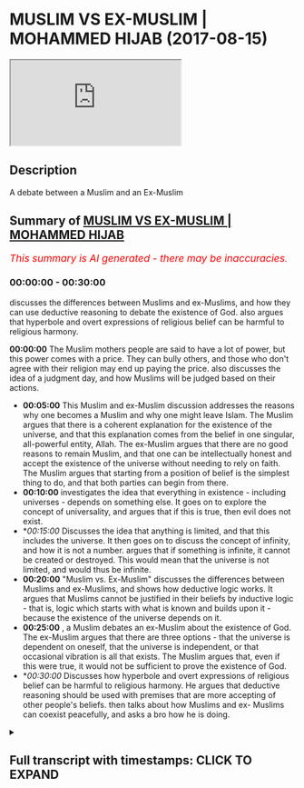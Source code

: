# MUSLIM VS EX-MUSLIM | MOHAMMED HIJAB (2017-08-15)

<iframe loading='lazy' src='https://www.youtube.com/embed/U_vSh7wXQGI'></iframe>

## Description

A debate between a Muslim and an Ex-Muslim

## Summary of [MUSLIM VS EX-MUSLIM | MOHAMMED HIJAB](https://www.youtube.com/watch?v=U_vSh7wXQGI)


*<span style="color:red; font-size:125%">This summary is AI generated - there may be inaccuracies</span>. [](/)*

### <a onclick="modifyYTiframeseektime('0')">00:00:00</a> - <a onclick="modifyYTiframeseektime('1800')">00:30:00</a>

discusses the differences between Muslims and ex-Muslims, and how they can use deductive reasoning to debate the existence of God.  also argues that hyperbole and overt expressions of religious belief can be harmful to religious harmony.

**<a onclick="modifyYTiframeseektime('0')">00:00:00</a>** The Muslim mothers people are said to have a lot of power, but this power comes with a price. They can bully others, and those who don't agree with their religion may end up paying the price.  also discusses the idea of a judgment day, and how Muslims will be judged based on their actions.
* **<a onclick="modifyYTiframeseektime('300')">00:05:00</a>** This Muslim and ex-Muslim discussion addresses the reasons why one becomes a Muslim and why one might leave Islam. The Muslim argues that there is a coherent explanation for the existence of the universe, and that this explanation comes from the belief in one singular, all-powerful entity, Allah. The ex-Muslim argues that there are no good reasons to remain Muslim, and that one can be intellectually honest and accept the existence of the universe without needing to rely on faith. The Muslim argues that starting from a position of belief is the simplest thing to do, and that both parties can begin from there.
* **<a onclick="modifyYTiframeseektime('600')">00:10:00</a>** investigates the idea that everything in existence - including universes - depends on something else. It goes on to explore the concept of universality, and argues that if this is true, then evil does not exist.
* **<a onclick="modifyYTiframeseektime('900')">00:15:00</a>* Discusses the idea that anything is limited, and that this includes the universe. It then goes on to discuss the concept of infinity, and how it is not a number. argues that if something is infinite, it cannot be created or destroyed. This would mean that the universe is not limited, and would thus be infinite.
* **<a onclick="modifyYTiframeseektime('1200')">00:20:00</a>**  "Muslim vs. Ex-Muslim" discusses the differences between Muslims and ex-Muslims, and shows how deductive logic works. It argues that Muslims cannot be justified in their beliefs by inductive logic - that is, logic which starts with what is known and builds upon it - because the existence of the universe depends on it.
* **<a onclick="modifyYTiframeseektime('1500')">00:25:00</a>** , a Muslim debates an ex-Muslim about the existence of God. The ex-Muslim argues that there are three options - that the universe is dependent on oneself, that the universe is independent, or that occasional vibration is all that exists. The Muslim argues that, even if this were true, it would not be sufficient to prove the existence of God.
* **<a onclick="modifyYTiframeseektime('1800')">00:30:00</a>* Discusses how hyperbole and overt expressions of religious belief can be harmful to religious harmony. He argues that deductive reasoning should be used with premises that are more accepting of other people's beliefs. then talks about how Muslims and ex- Muslims can coexist peacefully, and asks a bro how he is doing.

<details><summary><h2>Full transcript with timestamps: CLICK TO EXPAND</h2></summary>

<a onclick="modifyYTiframeseektime('0')">0:00:00</a> the Muslim mothers people how big of a  
<a onclick="modifyYTiframeseektime('5')">0:00:05</a> family living initiative is that people  
<a onclick="modifyYTiframeseektime('7')">0:00:07</a> don't hate them child again so what  
<a onclick="modifyYTiframeseektime('11')">0:00:11</a> power do they in this country they  
<a onclick="modifyYTiframeseektime('13')">0:00:13</a> shouldn't have a lot of power by just  
<a onclick="modifyYTiframeseektime('15')">0:00:15</a> not the weight of the law and the  
<a onclick="modifyYTiframeseektime('17')">0:00:17</a> general survive here within their  
<a onclick="modifyYTiframeseektime('19')">0:00:19</a> community friendly have a hell of a  
<a onclick="modifyYTiframeseektime('21')">0:00:21</a> little power and rush is anyone anywhere  
<a onclick="modifyYTiframeseektime('22')">0:00:22</a> yeah accepted but what I would say is  
<a onclick="modifyYTiframeseektime('25')">0:00:25</a> that you know no I can go from there  
<a onclick="modifyYTiframeseektime('27')">0:00:27</a> you'll notice his son begins believe in  
<a onclick="modifyYTiframeseektime('29')">0:00:29</a> and not have a name in in Genesis 922 oh  
<a onclick="modifyYTiframeseektime('38')">0:00:38</a> yeah to do that what not something up I  
<a onclick="modifyYTiframeseektime('41')">0:00:41</a> will say that while we fail I will  
<a onclick="modifyYTiframeseektime('44')">0:00:44</a> hopefully a plea to the people are  
<a onclick="modifyYTiframeseektime('46')">0:00:46</a> watching for yeah people like my money  
<a onclick="modifyYTiframeseektime('48')">0:00:48</a> it's honestly the best thing  
<a onclick="modifyYTiframeseektime('51')">0:00:51</a> to do with someone estate yes is to be  
<a onclick="modifyYTiframeseektime('57')">0:00:57</a> planted and our beautiful suburban about  
<a onclick="modifyYTiframeseektime('60')">0:01:00</a> yourself i okay what / - here if they  
<a onclick="modifyYTiframeseektime('63')">0:01:03</a> don't want to do it in this case  
<a onclick="modifyYTiframeseektime('65')">0:01:05</a> beautiful but do not see that this is to  
<a onclick="modifyYTiframeseektime('71')">0:01:11</a> be some extra either hatred or extra  
<a onclick="modifyYTiframeseektime('73')">0:01:13</a> need to change your conveyor and the  
<a onclick="modifyYTiframeseektime('78')">0:01:18</a> general car guy you get that here  
<a onclick="modifyYTiframeseektime('79')">0:01:19</a> because what it is you see this crater  
<a onclick="modifyYTiframeseektime('81')">0:01:21</a> yes and what you've done I've not gonna  
<a onclick="modifyYTiframeseektime('84')">0:01:24</a> lie to you break it seen as one of the  
<a onclick="modifyYTiframeseektime('86')">0:01:26</a> worst thing you can do  
<a onclick="modifyYTiframeseektime('88')">0:01:28</a> let me tell you something that maybe  
<a onclick="modifyYTiframeseektime('89')">0:01:29</a> someone about when you say that is one  
<a onclick="modifyYTiframeseektime('91')">0:01:31</a> of the worst things you can do that's  
<a onclick="modifyYTiframeseektime('92')">0:01:32</a> just an example of how bullying this  
<a onclick="modifyYTiframeseektime('95')">0:01:35</a> religion is and how it forces people let  
<a onclick="modifyYTiframeseektime('97')">0:01:37</a> me go find it let me do something right  
<a onclick="modifyYTiframeseektime('99')">0:01:39</a> basil who will know this yeah  
<a onclick="modifyYTiframeseektime('103')">0:01:43</a> some people after question and it's a  
<a onclick="modifyYTiframeseektime('106')">0:01:46</a> fun place if you're born from the family  
<a onclick="modifyYTiframeseektime('108')">0:01:48</a> you have an advantage if you look at the  
<a onclick="modifyYTiframeseektime('112')">0:01:52</a> theological perspective if it means that  
<a onclick="modifyYTiframeseektime('114')">0:01:54</a> only it is our machinery yet if Thomas  
<a onclick="modifyYTiframeseektime('117')">0:01:57</a> true and you're born to lose the family  
<a onclick="modifyYTiframeseektime('119')">0:01:59</a> becomes very contem I'm very very  
<a onclick="modifyYTiframeseektime('122')">0:02:02</a> unforgiving yet so they think why would  
<a onclick="modifyYTiframeseektime('125')">0:02:05</a> somebody in the starting line up already  
<a onclick="modifyYTiframeseektime('128')">0:02:08</a> yes I win decides to go to the back I  
<a onclick="modifyYTiframeseektime('131')">0:02:11</a> try all from a much more less abundance  
<a onclick="modifyYTiframeseektime('134')">0:02:14</a> of is exactly the reason is because I'm  
<a onclick="modifyYTiframeseektime('136')">0:02:16</a> intellectually honest and I look at the  
<a onclick="modifyYTiframeseektime('138')">0:02:18</a> arguments why it's our mystery and  
<a onclick="modifyYTiframeseektime('140')">0:02:20</a> there's no garage anonymity no good  
<a onclick="modifyYTiframeseektime('142')">0:02:22</a> reason to believe in so much work I have  
<a onclick="modifyYTiframeseektime('147')">0:02:27</a> aa sole person for that no one's going  
<a onclick="modifyYTiframeseektime('149')">0:02:29</a> to say in the sponsorship okay you know  
<a onclick="modifyYTiframeseektime('151')">0:02:31</a> I'm in a slump phase 988 and this was  
<a onclick="modifyYTiframeseektime('154')">0:02:34</a> also quickie version of dionysis by  
<a onclick="modifyYTiframeseektime('157')">0:02:37</a> Jessica and nothing new in the general  
<a onclick="modifyYTiframeseektime('160')">0:02:40</a> matter there no person like you know you  
<a onclick="modifyYTiframeseektime('162')">0:02:42</a> can say eight is any money I am mayor  
<a onclick="modifyYTiframeseektime('165')">0:02:45</a> design it is Christian or whatever  
<a onclick="modifyYTiframeseektime('168')">0:02:48</a> we know the firaon in 448 accessorize a  
<a onclick="modifyYTiframeseektime('174')">0:02:54</a> short of being welcomed Iraqi desert see  
<a onclick="modifyYTiframeseektime('175')">0:02:55</a> God's Allah forgive that person  
<a onclick="modifyYTiframeseektime('178')">0:02:58</a> who as I said with him because it harder  
<a onclick="modifyYTiframeseektime('181')">0:03:01</a> when you forgive whoever else whereby  
<a onclick="modifyYTiframeseektime('184')">0:03:04</a> healthy one again so ship or deleted he  
<a onclick="modifyYTiframeseektime('187')">0:03:07</a> died upon it then we'll including the  
<a onclick="modifyYTiframeseektime('189')">0:03:09</a> idea that you should be in eternal  
<a onclick="modifyYTiframeseektime('191')">0:03:11</a> Hellfire yeah however people realize  
<a onclick="modifyYTiframeseektime('194')">0:03:14</a> there's been no support section to the  
<a onclick="modifyYTiframeseektime('195')">0:03:15</a> schools yeah which is mentioned in  
<a onclick="modifyYTiframeseektime('197')">0:03:17</a> chapter 17 verse 15 where lot of our  
<a onclick="modifyYTiframeseektime('200')">0:03:20</a> colleges are putting a mod if we have to  
<a onclick="modifyYTiframeseektime('202')">0:03:22</a> have our whole to the sway of people  
<a onclick="modifyYTiframeseektime('204')">0:03:24</a> were to be sent in all this in the field  
<a onclick="modifyYTiframeseektime('207')">0:03:27</a> of business and all over the north of  
<a onclick="modifyYTiframeseektime('209')">0:03:29</a> may have made that was America if you  
<a onclick="modifyYTiframeseektime('212')">0:03:32</a> are look at the hot rock yeah people of  
<a onclick="modifyYTiframeseektime('217')">0:03:37</a> misogyny go back anyways all of these  
<a onclick="modifyYTiframeseektime('221')">0:03:41</a> words indicate to us if someone for  
<a onclick="modifyYTiframeseektime('223')">0:03:43</a> example type in ACS yeah well you didn't  
<a onclick="modifyYTiframeseektime('226')">0:03:46</a> know impactful some believe the Bible go  
<a onclick="modifyYTiframeseektime('228')">0:03:48</a> or he is not a Christian you've never  
<a onclick="modifyYTiframeseektime('229')">0:03:49</a> heard of it um never look like yeah we  
<a onclick="modifyYTiframeseektime('232')">0:03:52</a> don't see that person is going to know  
<a onclick="modifyYTiframeseektime('233')">0:03:53</a> that person to Brooks inhibit at work is  
<a onclick="modifyYTiframeseektime('236')">0:03:56</a> then you be dodging erection analysis  
<a onclick="modifyYTiframeseektime('238')">0:03:58</a> what will happen according to the  
<a onclick="modifyYTiframeseektime('240')">0:04:00</a> original plan  
<a onclick="modifyYTiframeseektime('241')">0:04:01</a> in fact and there's a high be funded you  
<a onclick="modifyYTiframeseektime('244')">0:04:04</a> will be proud to defend early on the day  
<a onclick="modifyYTiframeseektime('245')">0:04:05</a> of judgment because up what will you  
<a onclick="modifyYTiframeseektime('248')">0:04:08</a> judgment be based on God's will give  
<a onclick="modifyYTiframeseektime('250')">0:04:10</a> them a crucified Taylor I'm saying is  
<a onclick="modifyYTiframeseektime('253')">0:04:13</a> know nothing about because you don't  
<a onclick="modifyYTiframeseektime('255')">0:04:15</a> know what God wanted in the you yes but  
<a onclick="modifyYTiframeseektime('259')">0:04:19</a> he could have been a rapist and murderer  
<a onclick="modifyYTiframeseektime('260')">0:04:20</a> few a charitable person yes so that  
<a onclick="modifyYTiframeseektime('263')">0:04:23</a> really matters as far as I'm gay right  
<a onclick="modifyYTiframeseektime('264')">0:04:24</a> so what does doesn't always sort of you  
<a onclick="modifyYTiframeseektime('266')">0:04:26</a> is basically according to that logic you  
<a onclick="modifyYTiframeseektime('269')">0:04:29</a> win there's some heavy surveying  
<a onclick="modifyYTiframeseektime('270')">0:04:30</a> equipment like in terms of jumpers or  
<a onclick="modifyYTiframeseektime('272')">0:04:32</a> higher and he does it by having trusting  
<a onclick="modifyYTiframeseektime('274')">0:04:34</a> God obvious cuddles and anyway the point  
<a onclick="modifyYTiframeseektime('276')">0:04:36</a> being that Dobies independence house  
<a onclick="modifyYTiframeseektime('280')">0:04:40</a> so one thing is and in the movement  
<a onclick="modifyYTiframeseektime('282')">0:04:42</a> where the where their assumption was  
<a onclick="modifyYTiframeseektime('284')">0:04:44</a> that Muslim power had for born advantage  
<a onclick="modifyYTiframeseektime('286')">0:04:46</a> because they are born into a family  
<a onclick="modifyYTiframeseektime('288')">0:04:48</a> actually the truth is that you could  
<a onclick="modifyYTiframeseektime('292')">0:04:52</a> have more of a problem as a Muslim  
<a onclick="modifyYTiframeseektime('296')">0:04:56</a> warning and with your family  
<a onclick="modifyYTiframeseektime('298')">0:04:58</a> could you very close to the money that  
<a onclick="modifyYTiframeseektime('299')">0:04:59</a> if you are an atheist  
<a onclick="modifyYTiframeseektime('301')">0:05:01</a> if either great is around a sea of  
<a onclick="modifyYTiframeseektime('303')">0:05:03</a> marijuana okay but the thing is I don't  
<a onclick="modifyYTiframeseektime('305')">0:05:05</a> really care because the price is yeah I  
<a onclick="modifyYTiframeseektime('307')">0:05:07</a> would often only clear before it is true  
<a onclick="modifyYTiframeseektime('309')">0:05:09</a> whereas are not very unlikely to be  
<a onclick="modifyYTiframeseektime('312')">0:05:12</a> Juliet  
<a onclick="modifyYTiframeseektime('312')">0:05:12</a> there is no kids because what you're  
<a onclick="modifyYTiframeseektime('314')">0:05:14</a> doing is send me with the Hellfire for  
<a onclick="modifyYTiframeseektime('316')">0:05:16</a> being a situation where I should have  
<a onclick="modifyYTiframeseektime('317')">0:05:17</a> respected that one communitas one side  
<a onclick="modifyYTiframeseektime('319')">0:05:19</a> but guess what what we want to say that  
<a onclick="modifyYTiframeseektime('324')">0:05:24</a> I'm not ready I'm but you're trying to  
<a onclick="modifyYTiframeseektime('327')">0:05:27</a> make me think that there is a bigger  
<a onclick="modifyYTiframeseektime('329')">0:05:29</a> reason for me to not leave Islam because  
<a onclick="modifyYTiframeseektime('332')">0:05:32</a> this is the biggest one suppose that I  
<a onclick="modifyYTiframeseektime('333')">0:05:33</a> just want I'm telling you that first  
<a onclick="modifyYTiframeseektime('335')">0:05:35</a> established that is true first and I  
<a onclick="modifyYTiframeseektime('337')">0:05:37</a> will agree with your establish this  
<a onclick="modifyYTiframeseektime('339')">0:05:39</a> truth there's no good reason for me to  
<a onclick="modifyYTiframeseektime('340')">0:05:40</a> live is also fiction opposite there is  
<a onclick="modifyYTiframeseektime('343')">0:05:43</a> waffles on but I want to show you that  
<a onclick="modifyYTiframeseektime('346')">0:05:46</a> this was a misconception that people  
<a onclick="modifyYTiframeseektime('347')">0:05:47</a> have other news nothing or more missing  
<a onclick="modifyYTiframeseektime('350')">0:05:50</a> so really directed you over those have  
<a onclick="modifyYTiframeseektime('352')">0:05:52</a> something like yes relevant is relevant  
<a onclick="modifyYTiframeseektime('354')">0:05:54</a> now in our school because  
<a onclick="modifyYTiframeseektime('359')">0:05:59</a> now I just inform you of percent yeah  
<a onclick="modifyYTiframeseektime('360')">0:06:00</a> why do you look like  
<a onclick="modifyYTiframeseektime('362')">0:06:02</a> I left a sound because when I was  
<a onclick="modifyYTiframeseektime('364')">0:06:04</a> younger I used to be a Muslim like you  
<a onclick="modifyYTiframeseektime('365')">0:06:05</a> got amorphousness back yet to pray as if  
<a onclick="modifyYTiframeseektime('367')">0:06:07</a> you wouldn't agree I was grateful  
<a onclick="modifyYTiframeseektime('369')">0:06:09</a> ex-wife you love reading books for  
<a onclick="modifyYTiframeseektime('371')">0:06:11</a> everyone yes I found out about a lot of  
<a onclick="modifyYTiframeseektime('373')">0:06:13</a> other ways of looking at the world which  
<a onclick="modifyYTiframeseektime('374')">0:06:14</a> were very different from the Sun and  
<a onclick="modifyYTiframeseektime('375')">0:06:15</a> definitely contradicted some place came  
<a onclick="modifyYTiframeseektime('377')">0:06:17</a> into my head yeah maybe so important  
<a onclick="modifyYTiframeseektime('379')">0:06:19</a> severe don't have enough work born it's  
<a onclick="modifyYTiframeseektime('381')">0:06:21</a> like my first four three two distinct  
<a onclick="modifyYTiframeseektime('382')">0:06:22</a> industry so I said you know what I could  
<a onclick="modifyYTiframeseektime('385')">0:06:25</a> find out lots of different things about  
<a onclick="modifyYTiframeseektime('386')">0:06:26</a> things but I am I ever going to notice  
<a onclick="modifyYTiframeseektime('387')">0:06:27</a> it too and less intellectually honest  
<a onclick="modifyYTiframeseektime('389')">0:06:29</a> and being intellectually honest means I  
<a onclick="modifyYTiframeseektime('391')">0:06:31</a> will accept the things I think I know  
<a onclick="modifyYTiframeseektime('393')">0:06:33</a> the things I think when I could you  
<a onclick="modifyYTiframeseektime('395')">0:06:35</a> possibly find out and the things I think  
<a onclick="modifyYTiframeseektime('397')">0:06:37</a> I don't know a person register again how  
<a onclick="modifyYTiframeseektime('401')">0:06:41</a> to be an imprecatory I want to know  
<a onclick="modifyYTiframeseektime('402')">0:06:42</a> where you're from India how long did you  
<a onclick="modifyYTiframeseektime('405')">0:06:45</a> know it is like you said that the very  
<a onclick="modifyYTiframeseektime('408')">0:06:48</a> now I'll find us a like epistemological  
<a onclick="modifyYTiframeseektime('411')">0:06:51</a> framework of the same however I knew you  
<a onclick="modifyYTiframeseektime('415')">0:06:55</a> realize it because of it to the slammer  
<a onclick="modifyYTiframeseektime('417')">0:06:57</a> so what all the things that you realize  
<a onclick="modifyYTiframeseektime('419')">0:06:59</a> for example I did innovation there's  
<a onclick="modifyYTiframeseektime('421')">0:07:01</a> another religion which seems to have a  
<a onclick="modifyYTiframeseektime('422')">0:07:02</a> pod this is a different book from from  
<a onclick="modifyYTiframeseektime('424')">0:07:04</a> this angle one how do I know which is  
<a onclick="modifyYTiframeseektime('426')">0:07:06</a> the true good I always a pushing that's  
<a onclick="modifyYTiframeseektime('428')">0:07:08</a> a good Christian girl I like the  
<a onclick="modifyYTiframeseektime('430')">0:07:10</a> Christian in the face of it's a lot of  
<a onclick="modifyYTiframeseektime('431')">0:07:11</a> our commercial oppression player these  
<a onclick="modifyYTiframeseektime('433')">0:07:13</a> are to be how do you know why am i he  
<a onclick="modifyYTiframeseektime('436')">0:07:16</a> asked me to open like open the question  
<a onclick="modifyYTiframeseektime('437')">0:07:17</a> here why my mom was the rest of a person  
<a onclick="modifyYTiframeseektime('440')">0:07:20</a> under video I said to him the reason why  
<a onclick="modifyYTiframeseektime('443')">0:07:23</a> I am a Muslim first and foremost because  
<a onclick="modifyYTiframeseektime('446')">0:07:26</a> number one I believe that the most  
<a onclick="modifyYTiframeseektime('449')">0:07:29</a> coherent explanation why we are here and  
<a onclick="modifyYTiframeseektime('452')">0:07:32</a> oppression of the universe is there was  
<a onclick="modifyYTiframeseektime('454')">0:07:34</a> one singular entity that created the  
<a onclick="modifyYTiframeseektime('456')">0:07:36</a> universe and that when you should  
<a onclick="modifyYTiframeseektime('458')">0:07:38</a> worship therefore heaven that rather  
<a onclick="modifyYTiframeseektime('460')">0:07:40</a> than healthy from because that was the  
<a onclick="modifyYTiframeseektime('461')">0:07:41</a> Christian contained I knew we wanted to  
<a onclick="modifyYTiframeseektime('463')">0:07:43</a> thank you very much answered this washes  
<a onclick="modifyYTiframeseektime('465')">0:07:45</a> you might actually when I looked at when  
<a onclick="modifyYTiframeseektime('471')">0:07:51</a> I looked at other religions like for  
<a onclick="modifyYTiframeseektime('473')">0:07:53</a> example if you look at the six or seven  
<a onclick="modifyYTiframeseektime('474')">0:07:54</a> were major world religion can my  
<a onclick="modifyYTiframeseektime('477')">0:07:57</a> creation I'm sure I'm sure you'll agree  
<a onclick="modifyYTiframeseektime('479')">0:07:59</a> with me is that week when it comes to  
<a onclick="modifyYTiframeseektime('481')">0:08:01</a> uncompromising will appears again salami  
<a onclick="modifyYTiframeseektime('484')">0:08:04</a> the most strict so for example the  
<a onclick="modifyYTiframeseektime('486')">0:08:06</a> Christian faith there are no tricks what  
<a onclick="modifyYTiframeseektime('488')">0:08:08</a> to do it true no slimy like number my  
<a onclick="modifyYTiframeseektime('491')">0:08:11</a> premise was but I believe that the most  
<a onclick="modifyYTiframeseektime('493')">0:08:13</a> coherent explanation who universe being  
<a onclick="modifyYTiframeseektime('498')">0:08:18</a> in existence when maybe in may not be  
<a onclick="modifyYTiframeseektime('500')">0:08:20</a> maintainable  
<a onclick="modifyYTiframeseektime('501')">0:08:21</a> was that there was one singular entity  
<a onclick="modifyYTiframeseektime('504')">0:08:24</a> which I call let's say Allah God where  
<a onclick="modifyYTiframeseektime('507')">0:08:27</a> we won :  
<a onclick="modifyYTiframeseektime('508')">0:08:28</a> and then this entropy is brought right  
<a onclick="modifyYTiframeseektime('511')">0:08:31</a> to the universe failure yes  
<a onclick="modifyYTiframeseektime('514')">0:08:34</a> yeah I conceive good reasons to think in  
<a onclick="modifyYTiframeseektime('515')">0:08:35</a> that because I used to think that and  
<a onclick="modifyYTiframeseektime('517')">0:08:37</a> then when I realized that there was  
<a onclick="modifyYTiframeseektime('518')">0:08:38</a> actually physical explanation for pretty  
<a onclick="modifyYTiframeseektime('520')">0:08:40</a> much everything that we normally hold  
<a onclick="modifyYTiframeseektime('522')">0:08:42</a> but in position both unnecessary  
<a onclick="modifyYTiframeseektime('525')">0:08:45</a> dependency to make up amiable right so  
<a onclick="modifyYTiframeseektime('527')">0:08:47</a> like you know from becoming infected  
<a onclick="modifyYTiframeseektime('530')">0:08:50</a> as you know I really brought your media  
<a onclick="modifyYTiframeseektime('536')">0:08:56</a> book that you make rap yo why you were  
<a onclick="modifyYTiframeseektime('540')">0:09:00</a> saying with that and he even said this  
<a onclick="modifyYTiframeseektime('541')">0:09:01</a> to 100 roses when he met my body oh yeah  
<a onclick="modifyYTiframeseektime('545')">0:09:05</a> I played that door yeah that's what  
<a onclick="modifyYTiframeseektime('547')">0:09:07</a> business we go to but you know you  
<a onclick="modifyYTiframeseektime('549')">0:09:09</a> believe in our God that wants prayers  
<a onclick="modifyYTiframeseektime('552')">0:09:12</a> and the merciful that look he's right  
<a onclick="modifyYTiframeseektime('555')">0:09:15</a> yeah if you cannot prove every absolute  
<a onclick="modifyYTiframeseektime('558')">0:09:18</a> pure for tomorrow  
<a onclick="modifyYTiframeseektime('560')">0:09:20</a> I don't think you can continue okay but  
<a onclick="modifyYTiframeseektime('562')">0:09:22</a> you can't even prove him this is what I  
<a onclick="modifyYTiframeseektime('566')">0:09:26</a> wanted to happen  
<a onclick="modifyYTiframeseektime('567')">0:09:27</a> I understand when you're here appreciate  
<a onclick="modifyYTiframeseektime('569')">0:09:29</a> the fact that we are having a proper  
<a onclick="modifyYTiframeseektime('571')">0:09:31</a> conversation but really what it comes  
<a onclick="modifyYTiframeseektime('573')">0:09:33</a> down to is what's the starting point now  
<a onclick="modifyYTiframeseektime('575')">0:09:35</a> the coin three is we have to accept that  
<a onclick="modifyYTiframeseektime('578')">0:09:38</a> the universe except the universe exists  
<a onclick="modifyYTiframeseektime('581')">0:09:41</a> then we don't you go help your question  
<a onclick="modifyYTiframeseektime('583')">0:09:43</a> here is where we start from is crucial  
<a onclick="modifyYTiframeseektime('586')">0:09:46</a> now where we do start from there believe  
<a onclick="modifyYTiframeseektime('588')">0:09:48</a> every business I believe the universe  
<a onclick="modifyYTiframeseektime('590')">0:09:50</a> exists because you believe yes I believe  
<a onclick="modifyYTiframeseektime('593')">0:09:53</a> that is a new believe you agree yes I  
<a onclick="modifyYTiframeseektime('595')">0:09:55</a> believe have rush mental a new baby  
<a onclick="modifyYTiframeseektime('597')">0:09:57</a> imagination now we can start from here  
<a onclick="modifyYTiframeseektime('599')">0:09:59</a> will be the simply thing and we both  
<a onclick="modifyYTiframeseektime('601')">0:10:01</a> assumed them yet let's have a  
<a onclick="modifyYTiframeseektime('602')">0:10:02</a> conversation  
<a onclick="modifyYTiframeseektime('603')">0:10:03</a> okay now why do you think what is okay  
<a onclick="modifyYTiframeseektime('605')">0:10:05</a> I'm going to pour for you  
<a onclick="modifyYTiframeseektime('610')">0:10:10</a> - Elam everything with limits my  
<a onclick="modifyYTiframeseektime('615')">0:10:15</a> vulnerable with limited mary game  
<a onclick="modifyYTiframeseektime('618')">0:10:18</a> everything will be available but if  
<a onclick="modifyYTiframeseektime('619')">0:10:19</a> there is no popping out I don't know  
<a onclick="modifyYTiframeseektime('625')">0:10:25</a> anything that exists is here yeah has  
<a onclick="modifyYTiframeseektime('629')">0:10:29</a> limited variables not a minion and  
<a onclick="modifyYTiframeseektime('631')">0:10:31</a> they're benign does everything have  
<a onclick="modifyYTiframeseektime('632')">0:10:32</a> limited variable universe and I okay the  
<a onclick="modifyYTiframeseektime('635')">0:10:35</a> point of everything our observation  
<a onclick="modifyYTiframeseektime('637')">0:10:37</a> which have limited variables this is  
<a onclick="modifyYTiframeseektime('639')">0:10:39</a> everything  
<a onclick="modifyYTiframeseektime('639')">0:10:39</a> yeah okay everything that was an  
<a onclick="modifyYTiframeseektime('642')">0:10:42</a> emergency in it depends upon something  
<a onclick="modifyYTiframeseektime('645')">0:10:45</a> okay well I don't know really another  
<a onclick="modifyYTiframeseektime('650')">0:10:50</a> know what never you're talking out now  
<a onclick="modifyYTiframeseektime('652')">0:10:52</a> the depends you have you say everything  
<a onclick="modifyYTiframeseektime('655')">0:10:55</a> and you're talking about Pacific Life  
<a onclick="modifyYTiframeseektime('656')">0:10:56</a> that's a different point from everything  
<a onclick="modifyYTiframeseektime('659')">0:10:59</a> as in every single atom and quantum  
<a onclick="modifyYTiframeseektime('661')">0:11:01</a> level of everything so essentially we  
<a onclick="modifyYTiframeseektime('664')">0:11:04</a> talk about it with the science again  
<a onclick="modifyYTiframeseektime('665')">0:11:05</a> depending on quantum realities  
<a onclick="modifyYTiframeseektime('667')">0:11:07</a> everything is everything and everything  
<a onclick="modifyYTiframeseektime('669')">0:11:09</a> does relate to everything else right so  
<a onclick="modifyYTiframeseektime('670')">0:11:10</a> you would agree that well it very well  
<a onclick="modifyYTiframeseektime('673')">0:11:13</a> not in the sense that there's a linear  
<a onclick="modifyYTiframeseektime('675')">0:11:15</a> structure I mean it depends on this and  
<a onclick="modifyYTiframeseektime('677')">0:11:17</a> disciplines of this no not over here in  
<a onclick="modifyYTiframeseektime('679')">0:11:19</a> the universe depends everything else so  
<a onclick="modifyYTiframeseektime('681')">0:11:21</a> here what you said is that it is not  
<a onclick="modifyYTiframeseektime('683')">0:11:23</a> have to be a linear structure I do  
<a onclick="modifyYTiframeseektime('687')">0:11:27</a> you [ __ ] [ __ ] shame I'm not I'm  
<a onclick="modifyYTiframeseektime('691')">0:11:31</a> talking about penises limiting one thing  
<a onclick="modifyYTiframeseektime('693')">0:11:33</a> relying on one thing else yes choose  
<a onclick="modifyYTiframeseektime('695')">0:11:35</a> this is that simple fact of Alleluia  
<a onclick="modifyYTiframeseektime('697')">0:11:37</a> everything is right I'm sorry you're  
<a onclick="modifyYTiframeseektime('699')">0:11:39</a> saying that for example doesn't have to  
<a onclick="modifyYTiframeseektime('702')">0:11:42</a> relate to a linear structure which is  
<a onclick="modifyYTiframeseektime('704')">0:11:44</a> based on some part of time okay I didn't  
<a onclick="modifyYTiframeseektime('710')">0:11:50</a> prepare to give up my linear structure  
<a onclick="modifyYTiframeseektime('712')">0:11:52</a> IQs you you said that everything is  
<a onclick="modifyYTiframeseektime('715')">0:11:55</a> known words you said that everything has  
<a onclick="modifyYTiframeseektime('717')">0:11:57</a> it deserved  
<a onclick="modifyYTiframeseektime('718')">0:11:58</a> okay so the universe have them variables  
<a onclick="modifyYTiframeseektime('722')">0:12:02</a> like it therefore the universe depends  
<a onclick="modifyYTiframeseektime('725')">0:12:05</a> upon something else or you see this is  
<a onclick="modifyYTiframeseektime('729')">0:12:09</a> not living that logic you're using about  
<a onclick="modifyYTiframeseektime('731')">0:12:11</a> things you've learnt about within the  
<a onclick="modifyYTiframeseektime('733')">0:12:13</a> universe you are now going to apply that  
<a onclick="modifyYTiframeseektime('735')">0:12:15</a> logic to universal that's a big step to  
<a onclick="modifyYTiframeseektime('738')">0:12:18</a> me Armour if you are because I'm not a  
<a onclick="modifyYTiframeseektime('740')">0:12:20</a> universal by this universe all what  
<a onclick="modifyYTiframeseektime('744')">0:12:24</a> we're saying about this is about the  
<a onclick="modifyYTiframeseektime('746')">0:12:26</a> first balloon event that you what you're  
<a onclick="modifyYTiframeseektime('747')">0:12:27</a> saying by this university depends on  
<a onclick="modifyYTiframeseektime('748')">0:12:28</a> something else  
<a onclick="modifyYTiframeseektime('748')">0:12:28</a> why said first so the udemy logic at the  
<a onclick="modifyYTiframeseektime('752')">0:12:32</a> sale of inside the universe one to talk  
<a onclick="modifyYTiframeseektime('754')">0:12:34</a> about how the universe must also be  
<a onclick="modifyYTiframeseektime('756')">0:12:36</a> succumb to that magic you know you know  
<a onclick="modifyYTiframeseektime('758')">0:12:38</a> did you know what you described  
<a onclick="modifyYTiframeseektime('759')">0:12:39</a> something calls the fallacy of  
<a onclick="modifyYTiframeseektime('760')">0:12:40</a> composition yeah that's not one referral  
<a onclick="modifyYTiframeseektime('763')">0:12:43</a> I'm I'm making and these are principles  
<a onclick="modifyYTiframeseektime('766')">0:12:46</a> which I'm not improving and do these  
<a onclick="modifyYTiframeseektime('768')">0:12:48</a> principles limit themselves to the  
<a onclick="modifyYTiframeseektime('769')">0:12:49</a> universe if they do why would they well  
<a onclick="modifyYTiframeseektime('772')">0:12:52</a> so you're saying that we've learned  
<a onclick="modifyYTiframeseektime('773')">0:12:53</a> something about the universe therefore  
<a onclick="modifyYTiframeseektime('775')">0:12:55</a> that tells us how to universities  
<a onclick="modifyYTiframeseektime('776')">0:12:56</a> because you know obviously universes so  
<a onclick="modifyYTiframeseektime('778')">0:12:58</a> how you telling me that you know how do  
<a onclick="modifyYTiframeseektime('780')">0:13:00</a> you know that the universe depends on  
<a onclick="modifyYTiframeseektime('782')">0:13:02</a> something else you don't know nothing  
<a onclick="modifyYTiframeseektime('783')">0:13:03</a> about anything outside this unity I'm  
<a onclick="modifyYTiframeseektime('785')">0:13:05</a> not so maybe there is on the right well  
<a onclick="modifyYTiframeseektime('786')">0:13:06</a> maybe there is nothing outside this  
<a onclick="modifyYTiframeseektime('787')">0:13:07</a> universe and therefore the universe  
<a onclick="modifyYTiframeseektime('789')">0:13:09</a> doesn't depend on any other thing  
<a onclick="modifyYTiframeseektime('791')">0:13:11</a> let me go back here for you to claim  
<a onclick="modifyYTiframeseektime('795')">0:13:15</a> that the universe also depends on an  
<a onclick="modifyYTiframeseektime('797')">0:13:17</a> external thing is an assertion that you  
<a onclick="modifyYTiframeseektime('799')">0:13:19</a> cannot prove let me say it again  
<a onclick="modifyYTiframeseektime('801')">0:13:21</a> yes we agree you said yourself in your  
<a onclick="modifyYTiframeseektime('803')">0:13:23</a> own work that everything in existence  
<a onclick="modifyYTiframeseektime('806')">0:13:26</a> yeah I said everything in the universe  
<a onclick="modifyYTiframeseektime('809')">0:13:29</a> depends on everything else before that  
<a onclick="modifyYTiframeseektime('812')">0:13:32</a> what the price fine I'm concerned honest  
<a onclick="modifyYTiframeseektime('813')">0:13:33</a> today we are only talking about the  
<a onclick="modifyYTiframeseektime('814')">0:13:34</a> universe we're not talking about size  
<a onclick="modifyYTiframeseektime('816')">0:13:36</a> really matter  
<a onclick="modifyYTiframeseektime('817')">0:13:37</a> anything with limited variables depends  
<a onclick="modifyYTiframeseektime('820')">0:13:40</a> upon proper dose that's why I'm in  
<a onclick="modifyYTiframeseektime('824')">0:13:44</a> physiology in psychology on believe that  
<a onclick="modifyYTiframeseektime('827')">0:13:47</a> to talk about university but now you're  
<a onclick="modifyYTiframeseektime('834')">0:13:54</a> talking about everything in the universe  
<a onclick="modifyYTiframeseektime('835')">0:13:55</a> and always universe it no potentiation  
<a onclick="modifyYTiframeseektime('838')">0:13:58</a> event or potential universes all  
<a onclick="modifyYTiframeseektime('842')">0:14:02</a> universes where the basic physical exam  
<a onclick="modifyYTiframeseektime('847')">0:14:07</a> this is Robert in confusion you are  
<a onclick="modifyYTiframeseektime('850')">0:14:10</a> academically why would make sense that  
<a onclick="modifyYTiframeseektime('852')">0:14:12</a> is a matter of role the Mary one name or  
<a onclick="modifyYTiframeseektime('855')">0:14:15</a> the logic of things in the universe  
<a onclick="modifyYTiframeseektime('858')">0:14:18</a> depending on each other also applies to  
<a onclick="modifyYTiframeseektime('860')">0:14:20</a> the universe you said I said nothing  
<a onclick="modifyYTiframeseektime('870')">0:14:30</a> about of evil all right  
<a onclick="modifyYTiframeseektime('872')">0:14:32</a> well you are still claiming there's  
<a onclick="modifyYTiframeseektime('873')">0:14:33</a> something  
<a onclick="modifyYTiframeseektime('876')">0:14:36</a> you're claiming that this universe  
<a onclick="modifyYTiframeseektime('878')">0:14:38</a> depends on something external to this  
<a onclick="modifyYTiframeseektime('880')">0:14:40</a> universe otherwise otherwise you'd agree  
<a onclick="modifyYTiframeseektime('883')">0:14:43</a> with me when I saw everything in the  
<a onclick="modifyYTiframeseektime('884')">0:14:44</a> universe depends on everything in the  
<a onclick="modifyYTiframeseektime('885')">0:14:45</a> universe okay are you saying okay I  
<a onclick="modifyYTiframeseektime('887')">0:14:47</a> understand your point out yes yes I get  
<a onclick="modifyYTiframeseektime('889')">0:14:49</a> you answer yes I understand sorry first  
<a onclick="modifyYTiframeseektime('892')">0:14:52</a> oh yeah the ownership really has three  
<a onclick="modifyYTiframeseektime('894')">0:14:54</a> points yeah you can either say that the  
<a onclick="modifyYTiframeseektime('897')">0:14:57</a> universe is dependent upon itself which  
<a onclick="modifyYTiframeseektime('900')">0:15:00</a> is what you're saying  
<a onclick="modifyYTiframeseektime('900')">0:15:00</a> yeah you said everything in this  
<a onclick="modifyYTiframeseektime('902')">0:15:02</a> universe is eternal women you started  
<a onclick="modifyYTiframeseektime('904')">0:15:04</a> you started this for my sentence about  
<a onclick="modifyYTiframeseektime('907')">0:15:07</a> anything anything that has unlimited  
<a onclick="modifyYTiframeseektime('909')">0:15:09</a> variables yeah that's what I go have new  
<a onclick="modifyYTiframeseektime('912')">0:15:12</a> stuff limited anything that has limited  
<a onclick="modifyYTiframeseektime('913')">0:15:13</a> variables depends on something else  
<a onclick="modifyYTiframeseektime('915')">0:15:15</a> right so fine in school practical  
<a onclick="modifyYTiframeseektime('919')">0:15:19</a> day-to-day terms that might well be true  
<a onclick="modifyYTiframeseektime('920')">0:15:20</a> okay but the fact is we don't know  
<a onclick="modifyYTiframeseektime('922')">0:15:22</a> whether that applies to the universe  
<a onclick="modifyYTiframeseektime('923')">0:15:23</a> itself  
<a onclick="modifyYTiframeseektime('924')">0:15:24</a> not exactly the universe so I to the  
<a onclick="modifyYTiframeseektime('927')">0:15:27</a> unit right show me how I said everything  
<a onclick="modifyYTiframeseektime('929')">0:15:29</a> that my first from this was that  
<a onclick="modifyYTiframeseektime('931')">0:15:31</a> anything was limited variables yeah  
<a onclick="modifyYTiframeseektime('934')">0:15:34</a> depends upon something so first of all  
<a onclick="modifyYTiframeseektime('936')">0:15:36</a> demonstrate the universe has limited  
<a onclick="modifyYTiframeseektime('937')">0:15:37</a> variables then depend why is it so show  
<a onclick="modifyYTiframeseektime('939')">0:15:39</a> me what it depends operator because if  
<a onclick="modifyYTiframeseektime('941')">0:15:41</a> the universe turns out to be infinite  
<a onclick="modifyYTiframeseektime('942')">0:15:42</a> there could be infinite variable as well  
<a onclick="modifyYTiframeseektime('944')">0:15:44</a> and we don't know darn product when I  
<a onclick="modifyYTiframeseektime('946')">0:15:46</a> say infinite well when I say limited  
<a onclick="modifyYTiframeseektime('947')">0:15:47</a> verbal  
<a onclick="modifyYTiframeseektime('948')">0:15:48</a> you agree your view of me that the  
<a onclick="modifyYTiframeseektime('950')">0:15:50</a> universe has limited very well no  
<a onclick="modifyYTiframeseektime('952')">0:15:52</a> actually I don't know because the  
<a onclick="modifyYTiframeseektime('953')">0:15:53</a> universe or they why are infinite  
<a onclick="modifyYTiframeseektime('955')">0:15:55</a> because my brain for the sake of  
<a onclick="modifyYTiframeseektime('956')">0:15:56</a> argument even if it's been there was a  
<a onclick="modifyYTiframeseektime('958')">0:15:58</a> breathing on it yeah but I'm just saying  
<a onclick="modifyYTiframeseektime('959')">0:15:59</a> okay even if it this even if I go back  
<a onclick="modifyYTiframeseektime('962')">0:16:02</a> to that position the fact though we're  
<a onclick="modifyYTiframeseektime('963')">0:16:03</a> not saying for the sake of our you still  
<a onclick="modifyYTiframeseektime('964')">0:16:04</a> have to demonstrate that the universe  
<a onclick="modifyYTiframeseektime('966')">0:16:06</a> actually is that case and what does the  
<a onclick="modifyYTiframeseektime('968')">0:16:08</a> famous go for it yeah if they're limited  
<a onclick="modifyYTiframeseektime('971')">0:16:11</a> is just way too simple role as a please  
<a onclick="modifyYTiframeseektime('973')">0:16:13</a> oh you're really struggling with limited  
<a onclick="modifyYTiframeseektime('975')">0:16:15</a> variable green for sure it depends on  
<a onclick="modifyYTiframeseektime('976')">0:16:16</a> something else also please this is what  
<a onclick="modifyYTiframeseektime('978')">0:16:18</a> does that even mean mister  
<a onclick="modifyYTiframeseektime('980')">0:16:20</a> who is discussing serious is it easier  
<a onclick="modifyYTiframeseektime('982')">0:16:22</a> in the discussion I'm not look I'm just  
<a onclick="modifyYTiframeseektime('984')">0:16:24</a> talking about rational concept I haven't  
<a onclick="modifyYTiframeseektime('986')">0:16:26</a> even mentioned religion I know there  
<a onclick="modifyYTiframeseektime('988')">0:16:28</a> might be some pressure on YouTube I  
<a onclick="modifyYTiframeseektime('990')">0:16:30</a> don't know any number I don't understand  
<a onclick="modifyYTiframeseektime('992')">0:16:32</a> where your friend age just gets into the  
<a onclick="modifyYTiframeseektime('993')">0:16:33</a> program gets the program let's just take  
<a onclick="modifyYTiframeseektime('996')">0:16:36</a> a simple example are they limited or  
<a onclick="modifyYTiframeseektime('998')">0:16:38</a> unlimited amounts of stars in the  
<a onclick="modifyYTiframeseektime('1000')">0:16:40</a> universe I don't know okay if you think  
<a onclick="modifyYTiframeseektime('1003')">0:16:43</a> if you know the thumb because the  
<a onclick="modifyYTiframeseektime('1004')">0:16:44</a> supernova yeah a supernova is a  
<a onclick="modifyYTiframeseektime('1007')">0:16:47</a> wonderful bias now okay if a sequin over  
<a onclick="modifyYTiframeseektime('1010')">0:16:50</a> happens and you have one left or in the  
<a onclick="modifyYTiframeseektime('1013')">0:16:53</a> universe yes if that happened it does  
<a onclick="modifyYTiframeseektime('1017')">0:16:57</a> unlimited amount of the universe and one  
<a onclick="modifyYTiframeseektime('1019')">0:16:59</a> star by how many stars are there  
<a onclick="modifyYTiframeseektime('1021')">0:17:01</a> negative our names in a month  
<a onclick="modifyYTiframeseektime('1024')">0:17:04</a> it's the universe as a limited amount of  
<a onclick="modifyYTiframeseektime('1027')">0:17:07</a> sighs well I'm limited amount as well  
<a onclick="modifyYTiframeseektime('1028')">0:17:08</a> you're sick with this York yeah yeah  
<a onclick="modifyYTiframeseektime('1030')">0:17:10</a> we're talking about unlimited or limited  
<a onclick="modifyYTiframeseektime('1033')">0:17:13</a> in it as I if I say that you've got  
<a onclick="modifyYTiframeseektime('1035')">0:17:15</a> unlimited amount of puzzle universe  
<a onclick="modifyYTiframeseektime('1037')">0:17:17</a> there and then one star dies for a  
<a onclick="modifyYTiframeseektime('1040')">0:17:20</a> supernova  
<a onclick="modifyYTiframeseektime('1041')">0:17:21</a> do you have unlimited of limited amount  
<a onclick="modifyYTiframeseektime('1043')">0:17:23</a> of problem did you start with the  
<a onclick="modifyYTiframeseektime('1045')">0:17:25</a> limited amount I'm just saying whatever  
<a onclick="modifyYTiframeseektime('1047')">0:17:27</a> if I believe I have an unlimited amount  
<a onclick="modifyYTiframeseektime('1049')">0:17:29</a> and we always do get unlimited amount  
<a onclick="modifyYTiframeseektime('1050')">0:17:30</a> they decide we're limited Ibaka way was  
<a onclick="modifyYTiframeseektime('1052')">0:17:32</a> yeah is willing to minus 1 equals  
<a onclick="modifyYTiframeseektime('1054')">0:17:34</a> infinite suppose in another episode  
<a onclick="modifyYTiframeseektime('1055')">0:17:35</a> Richard you can't have you commit to  
<a onclick="modifyYTiframeseektime('1057')">0:17:37</a> myself if anything - one doesn't exist  
<a onclick="modifyYTiframeseektime('1059')">0:17:39</a> if they're construct which is a  
<a onclick="modifyYTiframeseektime('1061')">0:17:41</a> contradiction in terms  
<a onclick="modifyYTiframeseektime('1062')">0:17:42</a> brief until infinity by right nature you  
<a onclick="modifyYTiframeseektime('1065')">0:17:45</a> can't add or minus P so if you could go  
<a onclick="modifyYTiframeseektime('1067')">0:17:47</a> in that direction for infinite how does  
<a onclick="modifyYTiframeseektime('1069')">0:17:49</a> that mean that you couldn't go from 1  
<a onclick="modifyYTiframeseektime('1071')">0:17:51</a> meter closest incident as well things  
<a onclick="modifyYTiframeseektime('1072')">0:17:52</a> aren't going as okay why not because if  
<a onclick="modifyYTiframeseektime('1075')">0:17:55</a> you take away look if you have an  
<a onclick="modifyYTiframeseektime('1077')">0:17:57</a> infinite amount of stars and you take  
<a onclick="modifyYTiframeseektime('1079')">0:17:59</a> one far away then you have infinity  
<a onclick="modifyYTiframeseektime('1081')">0:18:01</a> minus 1 now you still have been seen  
<a onclick="modifyYTiframeseektime('1083')">0:18:03</a> that's the public contradiction well  
<a onclick="modifyYTiframeseektime('1086')">0:18:06</a> apparently this is embarrassing a little  
<a onclick="modifyYTiframeseektime('1088')">0:18:08</a> embarrassing because infinity is not a  
<a onclick="modifyYTiframeseektime('1090')">0:18:10</a> number  
<a onclick="modifyYTiframeseektime('1090')">0:18:10</a> infinity the process that will go on  
<a onclick="modifyYTiframeseektime('1092')">0:18:12</a> forever we were saying affinities law is  
<a onclick="modifyYTiframeseektime('1094')">0:18:14</a> not an aperture number 1 so is it  
<a onclick="modifyYTiframeseektime('1097')">0:18:17</a> something the contract if I know forever  
<a onclick="modifyYTiframeseektime('1099')">0:18:19</a> there's much here would say if you have  
<a onclick="modifyYTiframeseektime('1103')">0:18:23</a> an infinite amount of stars and you take  
<a onclick="modifyYTiframeseektime('1105')">0:18:25</a> one away is that feasible which is you  
<a onclick="modifyYTiframeseektime('1107')">0:18:27</a> obviously want to read the book  
<a onclick="modifyYTiframeseektime('1110')">0:18:30</a> I do not be the role you have to if you  
<a onclick="modifyYTiframeseektime('1112')">0:18:32</a> have an infinite number of terms and you  
<a onclick="modifyYTiframeseektime('1114')">0:18:34</a> did anything to it boys will be internet  
<a onclick="modifyYTiframeseektime('1116')">0:18:36</a> because it's an ongoing process actually  
<a onclick="modifyYTiframeseektime('1118')">0:18:38</a> a contradiction right because infinity  
<a onclick="modifyYTiframeseektime('1121')">0:18:41</a> plus or minus one is an event it's not  
<a onclick="modifyYTiframeseektime('1124')">0:18:44</a> it doesn't exist that's right that's a  
<a onclick="modifyYTiframeseektime('1125')">0:18:45</a> contradiction of God Rose do not  
<a onclick="modifyYTiframeseektime('1127')">0:18:47</a> understand it when you treat infinity  
<a onclick="modifyYTiframeseektime('1129')">0:18:49</a> it's not anything you're thinking about  
<a onclick="modifyYTiframeseektime('1131')">0:18:51</a> that when you take the range of it  
<a onclick="modifyYTiframeseektime('1132')">0:18:52</a> you're talking about a process that  
<a onclick="modifyYTiframeseektime('1134')">0:18:54</a> we're going forever but no matter what  
<a onclick="modifyYTiframeseektime('1136')">0:18:56</a> you take will give to it will still go  
<a onclick="modifyYTiframeseektime('1137')">0:18:57</a> on parihaka that's why it's done  
<a onclick="modifyYTiframeseektime('1139')">0:18:59</a> anything wouldn't be stuck with the idea  
<a onclick="modifyYTiframeseektime('1140')">0:19:00</a> of is realistic look you have to  
<a onclick="modifyYTiframeseektime('1142')">0:19:02</a> understand so it's not my fault that you  
<a onclick="modifyYTiframeseektime('1143')">0:19:03</a> don't know business matters there's no  
<a onclick="modifyYTiframeseektime('1144')">0:19:04</a> definition of infinity by the way how  
<a onclick="modifyYTiframeseektime('1146')">0:19:06</a> I'm using it's not basic design  
<a onclick="modifyYTiframeseektime('1153')">0:19:13</a> consultants on preparing bottles of  
<a onclick="modifyYTiframeseektime('1157')">0:19:17</a> water yes even when the star goes in a  
<a onclick="modifyYTiframeseektime('1160')">0:19:20</a> row keyboard this is the no Leela movie  
<a onclick="modifyYTiframeseektime('1161')">0:19:21</a> days ago saying I don't know basic math  
<a onclick="modifyYTiframeseektime('1165')">0:19:25</a> this concept you know I'm saying  
<a onclick="modifyYTiframeseektime('1166')">0:19:26</a> misunderstanding is in okay fine even if  
<a onclick="modifyYTiframeseektime('1168')">0:19:28</a> okay so you have to do it or if you try  
<a onclick="modifyYTiframeseektime('1170')">0:19:30</a> to use it like it's a set number and  
<a onclick="modifyYTiframeseektime('1173')">0:19:33</a> therefore very lately for lazy if you  
<a onclick="modifyYTiframeseektime('1176')">0:19:36</a> three infinitely like a number then the  
<a onclick="modifyYTiframeseektime('1178')">0:19:38</a> idea of making something away your mood  
<a onclick="modifyYTiframeseektime('1180')">0:19:40</a> swings a bit we're changing because it's  
<a onclick="modifyYTiframeseektime('1183')">0:19:43</a> a matter if you remember well it's not a  
<a onclick="modifyYTiframeseektime('1184')">0:19:44</a> number it comes even if they're  
<a onclick="modifyYTiframeseektime('1187')">0:19:47</a> interrupts awesome I don't know is it  
<a onclick="modifyYTiframeseektime('1189')">0:19:49</a> possible to create a muscles anyway what  
<a onclick="modifyYTiframeseektime('1191')">0:19:51</a> if I don't know then we might have a  
<a onclick="modifyYTiframeseektime('1192')">0:19:52</a> winner  
<a onclick="modifyYTiframeseektime('1193')">0:19:53</a> I don't know if it's possible or not  
<a onclick="modifyYTiframeseektime('1196')">0:19:56</a> always going out of LMR every single  
<a onclick="modifyYTiframeseektime('1198')">0:19:58</a> variable there is nearly like oh I don't  
<a onclick="modifyYTiframeseektime('1200')">0:20:00</a> know these things may be used there I'm  
<a onclick="modifyYTiframeseektime('1202')">0:20:02</a> saying there is saying you never know  
<a onclick="modifyYTiframeseektime('1204')">0:20:04</a> I'm not very good  
<a onclick="modifyYTiframeseektime('1205')">0:20:05</a> you know quite I'm not invincible weapon  
<a onclick="modifyYTiframeseektime('1208')">0:20:08</a> has a limited number of errors you're  
<a onclick="modifyYTiframeseektime('1209')">0:20:09</a> saying Adam I have an unlimited amount  
<a onclick="modifyYTiframeseektime('1211')">0:20:11</a> sir no I'm saying that if the universe  
<a onclick="modifyYTiframeseektime('1213')">0:20:13</a> turns out to be infinite and the number  
<a onclick="modifyYTiframeseektime('1215')">0:20:15</a> of variables could also work in the  
<a onclick="modifyYTiframeseektime('1217')">0:20:17</a> middle so you're saying in the universe  
<a onclick="modifyYTiframeseektime('1219')">0:20:19</a> so but that's not what supposing right  
<a onclick="modifyYTiframeseektime('1222')">0:20:22</a> so why the structure if the universe in  
<a onclick="modifyYTiframeseektime('1226')">0:20:26</a> time is intimate referring to the right  
<a onclick="modifyYTiframeseektime('1228')">0:20:28</a> perfect I'm driving you home is white  
<a onclick="modifyYTiframeseektime('1230')">0:20:30</a> not one factor even with even in fine  
<a onclick="modifyYTiframeseektime('1243')">0:20:43</a> anyway why I'm saying it this is what  
<a onclick="modifyYTiframeseektime('1247')">0:20:47</a> women ardently yeah heavy ease and you  
<a onclick="modifyYTiframeseektime('1253')">0:20:53</a> can have in a limited amount of verbal  
<a onclick="modifyYTiframeseektime('1255')">0:20:55</a> the pendulum come on variables therefore  
<a onclick="modifyYTiframeseektime('1261')">0:21:01</a> the universal time for my health I you  
<a onclick="modifyYTiframeseektime('1264')">0:21:04</a> said before that the universe everything  
<a onclick="modifyYTiframeseektime('1266')">0:21:06</a> the universe in a very very convenient  
<a onclick="modifyYTiframeseektime('1269')">0:21:09</a> as you said that everything in the  
<a onclick="modifyYTiframeseektime('1271')">0:21:11</a> universe depends upon having  
<a onclick="modifyYTiframeseektime('1274')">0:21:14</a> in German yes that's the thousand for  
<a onclick="modifyYTiframeseektime('1277')">0:21:17</a> our great days in that everything it  
<a onclick="modifyYTiframeseektime('1286')">0:21:26</a> depends in the four images which is I  
<a onclick="modifyYTiframeseektime('1288')">0:21:28</a> was actually the traditional psychology  
<a onclick="modifyYTiframeseektime('1290')">0:21:30</a> and if you cannot be that particular  
<a onclick="modifyYTiframeseektime('1292')">0:21:32</a> situation is the truth it cannot be that  
<a onclick="modifyYTiframeseektime('1294')">0:21:34</a> the secular situation is the truth  
<a onclick="modifyYTiframeseektime('1296')">0:21:36</a> cannot be that the secular situation is  
<a onclick="modifyYTiframeseektime('1298')">0:21:38</a> the truth  
<a onclick="modifyYTiframeseektime('1312')">0:21:52</a> cannot be that a secular situation is  
<a onclick="modifyYTiframeseektime('1315')">0:21:55</a> the truth nope right so what you're  
<a onclick="modifyYTiframeseektime('1317')">0:21:57</a> saying is that everything in this  
<a onclick="modifyYTiframeseektime('1319')">0:21:59</a> universe cannot be explained in terms of  
<a onclick="modifyYTiframeseektime('1321')">0:22:01</a> everything which is not a little take  
<a onclick="modifyYTiframeseektime('1322')">0:22:02</a> place I use the word dependent  
<a onclick="modifyYTiframeseektime('1324')">0:22:04</a> contingent you can say that everything  
<a onclick="modifyYTiframeseektime('1326')">0:22:06</a> is the one over the last day for example  
<a onclick="modifyYTiframeseektime('1327')">0:22:07</a> lap dances at the end of the day you  
<a onclick="modifyYTiframeseektime('1330')">0:22:10</a> know I'm using you're saying I accept we  
<a onclick="modifyYTiframeseektime('1333')">0:22:13</a> memory size we accept the universe  
<a onclick="modifyYTiframeseektime('1335')">0:22:15</a> exists now explain why the universe is  
<a onclick="modifyYTiframeseektime('1337')">0:22:17</a> the way here you need to create a  
<a onclick="modifyYTiframeseektime('1340')">0:22:20</a> magical dimension to fit the budget I  
<a onclick="modifyYTiframeseektime('1342')">0:22:22</a> don't need to see that what makes our  
<a onclick="modifyYTiframeseektime('1344')">0:22:24</a> not have the universe or strong enough I  
<a onclick="modifyYTiframeseektime('1346')">0:22:26</a> will look at the universe itself and  
<a onclick="modifyYTiframeseektime('1347')">0:22:27</a> seek to explain it with in terms of the  
<a onclick="modifyYTiframeseektime('1349')">0:22:29</a> universe if you think that secular  
<a onclick="modifyYTiframeseektime('1351')">0:22:31</a> finebros are you are you saying that the  
<a onclick="modifyYTiframeseektime('1355')">0:22:35</a> universe itself is the present upon the  
<a onclick="modifyYTiframeseektime('1357')">0:22:37</a> universe itself no I'm not saying that  
<a onclick="modifyYTiframeseektime('1359')">0:22:39</a> the existence of the universe depends on  
<a onclick="modifyYTiframeseektime('1361')">0:22:41</a> the universe experiment I'm not saying  
<a onclick="modifyYTiframeseektime('1363')">0:22:43</a> that wasn't I was saying that when you  
<a onclick="modifyYTiframeseektime('1365')">0:22:45</a> said the one thing this reveals how  
<a onclick="modifyYTiframeseektime('1367')">0:22:47</a> would you offer that what the existence  
<a onclick="modifyYTiframeseektime('1368')">0:22:48</a> of universe what is it the federal is it  
<a onclick="modifyYTiframeseektime('1371')">0:22:51</a> you can I have one or two things if it  
<a onclick="modifyYTiframeseektime('1374')">0:22:54</a> depended upon you got the optimal well  
<a onclick="modifyYTiframeseektime('1376')">0:22:56</a> the original of the universe it  
<a onclick="modifyYTiframeseektime('1379')">0:22:59</a> dependent upon its own existence  
<a onclick="modifyYTiframeseektime('1382')">0:23:02</a> one which is I which is circular and  
<a onclick="modifyYTiframeseektime('1384')">0:23:04</a> contradictory the existence of the  
<a onclick="modifyYTiframeseektime('1387')">0:23:07</a> universe existence is dependent or  
<a onclick="modifyYTiframeseektime('1389')">0:23:09</a> contingent or something else which is  
<a onclick="modifyYTiframeseektime('1391')">0:23:11</a> dependent the existence of the universe  
<a onclick="modifyYTiframeseektime('1394')">0:23:14</a> is depend upon dowager's independent  
<a onclick="modifyYTiframeseektime('1396')">0:23:16</a> what is it which is it the end of the  
<a onclick="modifyYTiframeseektime('1398')">0:23:18</a> day I don't know we don't know Donna  
<a onclick="modifyYTiframeseektime('1400')">0:23:20</a> because you fine yeah we'd you know are  
<a onclick="modifyYTiframeseektime('1402')">0:23:22</a> we done okay how logic works if I'm  
<a onclick="modifyYTiframeseektime('1405')">0:23:25</a> break down the time I told you that the  
<a onclick="modifyYTiframeseektime('1407')">0:23:27</a> logic using applied to things within the  
<a onclick="modifyYTiframeseektime('1410')">0:23:30</a> universe you cannot take that logic  
<a onclick="modifyYTiframeseektime('1411')">0:23:31</a> which works within the universe then you  
<a onclick="modifyYTiframeseektime('1414')">0:23:34</a> take you outside and they also acquire  
<a onclick="modifyYTiframeseektime('1416')">0:23:36</a> things right because we've never been  
<a onclick="modifyYTiframeseektime('1417')">0:23:37</a> out there you might not be anything out  
<a onclick="modifyYTiframeseektime('1418')">0:23:38</a> there you're you're assuming I  
<a onclick="modifyYTiframeseektime('1420')">0:23:40</a> established that a hollow did anything  
<a onclick="modifyYTiframeseektime('1422')">0:23:42</a> outside of the physical universe if the  
<a onclick="modifyYTiframeseektime('1425')">0:23:45</a> universe is family exists and that seems  
<a onclick="modifyYTiframeseektime('1428')">0:23:48</a> because of it right the universe  
<a onclick="modifyYTiframeseektime('1430')">0:23:50</a> expanding there is no not why not if you  
<a onclick="modifyYTiframeseektime('1434')">0:23:54</a> tell me what's right tell me why that  
<a onclick="modifyYTiframeseektime('1435')">0:23:55</a> isn't we go right would be another  
<a onclick="modifyYTiframeseektime('1438')">0:23:58</a> universe to be very right so this is one  
<a onclick="modifyYTiframeseektime('1440')">0:24:00</a> thing she is that you don't know nothing  
<a onclick="modifyYTiframeseektime('1441')">0:24:01</a> about whatever where our universe end  
<a onclick="modifyYTiframeseektime('1443')">0:24:03</a> and they make there must be for the  
<a onclick="modifyYTiframeseektime('1445')">0:24:05</a> outside of it  
<a onclick="modifyYTiframeseektime('1446')">0:24:06</a> you don't know nothing about this the  
<a onclick="modifyYTiframeseektime('1447')">0:24:07</a> universe responding there must be  
<a onclick="modifyYTiframeseektime('1449')">0:24:09</a> expanding into something please yes  
<a onclick="modifyYTiframeseektime('1453')">0:24:13</a> not then why there must be something  
<a onclick="modifyYTiframeseektime('1460')">0:24:20</a> there for if expanding to a mostly empty  
<a onclick="modifyYTiframeseektime('1461')">0:24:21</a> space they're pretty tiny flossing and  
<a onclick="modifyYTiframeseektime('1463')">0:24:23</a> straight I say it must be something I  
<a onclick="modifyYTiframeseektime('1464')">0:24:24</a> must do something so uh so what okay so  
<a onclick="modifyYTiframeseektime('1467')">0:24:27</a> here I'm saying to go disembarking I'm  
<a onclick="modifyYTiframeseektime('1470')">0:24:30</a> going to be straightforward no we love  
<a onclick="modifyYTiframeseektime('1471')">0:24:31</a> you look I think what is important what  
<a onclick="modifyYTiframeseektime('1474')">0:24:34</a> are the conceptions or the attributions  
<a onclick="modifyYTiframeseektime('1475')">0:24:35</a> we're going to assign I'm sure you  
<a onclick="modifyYTiframeseektime('1477')">0:24:37</a> remember deliver this is a great please  
<a onclick="modifyYTiframeseektime('1478')">0:24:38</a> ma'am do not limit yourself to the  
<a onclick="modifyYTiframeseektime('1480')">0:24:40</a> systemic Islamic consciousness mantras  
<a onclick="modifyYTiframeseektime('1483')">0:24:43</a> are the fact of the matter is you start  
<a onclick="modifyYTiframeseektime('1484')">0:24:44</a> your deductive logic from what you would  
<a onclick="modifyYTiframeseektime('1486')">0:24:46</a> be as fact these are not fat okay so  
<a onclick="modifyYTiframeseektime('1490')">0:24:50</a> these are the facts deductive logic or  
<a onclick="modifyYTiframeseektime('1492')">0:24:52</a> my from Selva hot wax on my promises all  
<a onclick="modifyYTiframeseektime('1494')">0:24:54</a> I'm not saying that I'm knowing that  
<a onclick="modifyYTiframeseektime('1496')">0:24:56</a> they are not established as back so what  
<a onclick="modifyYTiframeseektime('1500')">0:25:00</a> value deductions I know they may or may  
<a onclick="modifyYTiframeseektime('1503')">0:25:03</a> not be true you don't know that I don't  
<a onclick="modifyYTiframeseektime('1505')">0:25:05</a> know that okay so you're saying that you  
<a onclick="modifyYTiframeseektime('1507')">0:25:07</a> you believe that my premises are I  
<a onclick="modifyYTiframeseektime('1509')">0:25:09</a> believe that they're not convincing to  
<a onclick="modifyYTiframeseektime('1511')">0:25:11</a> be accepted as the truth advantage they  
<a onclick="modifyYTiframeseektime('1513')">0:25:13</a> are just a weak assumption the other  
<a onclick="modifyYTiframeseektime('1516')">0:25:16</a> here after to go with the universe yeah  
<a onclick="modifyYTiframeseektime('1519')">0:25:19</a> do you accept that there are three  
<a onclick="modifyYTiframeseektime('1521')">0:25:21</a> options either that the universe it  
<a onclick="modifyYTiframeseektime('1523')">0:25:23</a> depends on upon yourself order the  
<a onclick="modifyYTiframeseektime('1525')">0:25:25</a> universe's the president for something  
<a onclick="modifyYTiframeseektime('1526')">0:25:26</a> else which is defended all that the  
<a onclick="modifyYTiframeseektime('1528')">0:25:28</a> universe is independent  
<a onclick="modifyYTiframeseektime('1531')">0:25:31</a> oh it's okay universe all right well  
<a onclick="modifyYTiframeseektime('1534')">0:25:34</a> there is a possibility that occasional  
<a onclick="modifyYTiframeseektime('1536')">0:25:36</a> vibration I'm talking about dependency  
<a onclick="modifyYTiframeseektime('1538')">0:25:38</a> yeah but I'm maybe grain itself then it  
<a onclick="modifyYTiframeseektime('1541')">0:25:41</a> didn't depend on anything else the ways  
<a onclick="modifyYTiframeseektime('1542')">0:25:42</a> of us and it'll pray that it doesn't  
<a onclick="modifyYTiframeseektime('1544')">0:25:44</a> miss a higher degree so sighs a module  
<a onclick="modifyYTiframeseektime('1546')">0:25:46</a> that's represented by through that but  
<a onclick="modifyYTiframeseektime('1548')">0:25:48</a> can be button me my famous famous  
<a onclick="modifyYTiframeseektime('1550')">0:25:50</a> scientist down it's a module that they  
<a onclick="modifyYTiframeseektime('1553')">0:25:53</a> put forward as a possibility a potential  
<a onclick="modifyYTiframeseektime('1556')">0:25:56</a> possibility now now model so you don't  
<a onclick="modifyYTiframeseektime('1558')">0:25:58</a> know all of the system's you don't know  
<a onclick="modifyYTiframeseektime('1559')">0:25:59</a> more about the origin of the universe  
<a onclick="modifyYTiframeseektime('1561')">0:26:01</a> and those guys you are just using the  
<a onclick="modifyYTiframeseektime('1563')">0:26:03</a> fact that you want the time to be true  
<a onclick="modifyYTiframeseektime('1565')">0:26:05</a> oh and you find with we don't run  
<a onclick="modifyYTiframeseektime('1566')">0:26:06</a> everywhere rhetoric oh it's Momsen silly  
<a onclick="modifyYTiframeseektime('1568')">0:26:08</a> so listen boy it feels like you're  
<a onclick="modifyYTiframeseektime('1570')">0:26:10</a> getting emotional  
<a onclick="modifyYTiframeseektime('1570')">0:26:10</a> then I'm trying to keep this into  
<a onclick="modifyYTiframeseektime('1572')">0:26:12</a> Russian of this course just because I'm  
<a onclick="modifyYTiframeseektime('1573')">0:26:13</a> almost released before my facebook you  
<a onclick="modifyYTiframeseektime('1575')">0:26:15</a> best afraid I'm no I drew with you for a  
<a onclick="modifyYTiframeseektime('1578')">0:26:18</a> yeah you know the fact I was hope that  
<a onclick="modifyYTiframeseektime('1580')">0:26:20</a> you're coming with me  
<a onclick="modifyYTiframeseektime('1581')">0:26:21</a> I agree with you okay so by a terrible  
<a onclick="modifyYTiframeseektime('1583')">0:26:23</a> argument is super volume please hustle  
<a onclick="modifyYTiframeseektime('1585')">0:26:25</a> I'm sure you'd be nice to someone who's  
<a onclick="modifyYTiframeseektime('1588')">0:26:28</a> an atheist or someone who's a nerd  
<a onclick="modifyYTiframeseektime('1590')">0:26:30</a> attach it to me  
<a onclick="modifyYTiframeseektime('1591')">0:26:31</a> okay therefore this one put them in  
<a onclick="modifyYTiframeseektime('1592')">0:26:32</a> their place they will be no problem for  
<a onclick="modifyYTiframeseektime('1594')">0:26:34</a> here I'm just saying instead of using  
<a onclick="modifyYTiframeseektime('1597')">0:26:37</a> arrogating terms and using world as well  
<a onclick="modifyYTiframeseektime('1600')">0:26:40</a> simple fact the various rate is you  
<a onclick="modifyYTiframeseektime('1602')">0:26:42</a> slide off we will night them well but  
<a onclick="modifyYTiframeseektime('1604')">0:26:44</a> the fact of the matter is your game is  
<a onclick="modifyYTiframeseektime('1605')">0:26:45</a> rubbish okay it's not good awesome  
<a onclick="modifyYTiframeseektime('1607')">0:26:47</a> answer just tell me your subjective but  
<a onclick="modifyYTiframeseektime('1608')">0:26:48</a> right just tell me thank you for what  
<a onclick="modifyYTiframeseektime('1610')">0:26:50</a> you think is true and why you think  
<a onclick="modifyYTiframeseektime('1611')">0:26:51</a> assume it I just want to thank very  
<a onclick="modifyYTiframeseektime('1613')">0:26:53</a> nowhere graphic thank you for showing  
<a onclick="modifyYTiframeseektime('1615')">0:26:55</a> off the special I appreciate your public  
<a onclick="modifyYTiframeseektime('1617')">0:26:57</a> not to say I'm just really pausing there  
<a onclick="modifyYTiframeseektime('1621')">0:27:01</a> are better arguments out okay exciting  
<a onclick="modifyYTiframeseektime('1623')">0:27:03</a> something is we project making right for  
<a onclick="modifyYTiframeseektime('1625')">0:27:05</a> what's a bit about the five million  
<a onclick="modifyYTiframeseektime('1628')">0:27:08</a> we were out early that's the reason  
<a onclick="modifyYTiframeseektime('1631')">0:27:11</a> that's not from sake of the cameras made  
<a onclick="modifyYTiframeseektime('1634')">0:27:14</a> from some kind of underwater boom I'm  
<a onclick="modifyYTiframeseektime('1641')">0:27:21</a> just trying to show you my war view yeah  
<a onclick="modifyYTiframeseektime('1643')">0:27:23</a> I'm sorry if it's making me frustrated  
<a onclick="modifyYTiframeseektime('1646')">0:27:26</a> not the only thing that I get frustrated  
<a onclick="modifyYTiframeseektime('1647')">0:27:27</a> about is the fact that you assign your  
<a onclick="modifyYTiframeseektime('1650')">0:27:30</a> deductive logic for things that are way  
<a onclick="modifyYTiframeseektime('1652')">0:27:32</a> less than established track of your  
<a onclick="modifyYTiframeseektime('1654')">0:27:34</a> sample thank you very much what you  
<a onclick="modifyYTiframeseektime('1657')">0:27:37</a> consider Thomas Robinson  
<a onclick="modifyYTiframeseektime('1658')">0:27:38</a> well to some extent there will never be  
<a onclick="modifyYTiframeseektime('1661')">0:27:41</a> anything that absolutely affect you okay  
<a onclick="modifyYTiframeseektime('1663')">0:27:43</a> but if you're going to sort this out  
<a onclick="modifyYTiframeseektime('1665')">0:27:45</a> even what you discerner if you are going  
<a onclick="modifyYTiframeseektime('1667')">0:27:47</a> to start deductive logic it has to be on  
<a onclick="modifyYTiframeseektime('1670')">0:27:50</a> something that is at least accepted to  
<a onclick="modifyYTiframeseektime('1673')">0:27:53</a> be true or self-evidently to in the same  
<a onclick="modifyYTiframeseektime('1675')">0:27:55</a> fact if my version of Dracula is that  
<a onclick="modifyYTiframeseektime('1678')">0:27:58</a> all human beings would die you just blew  
<a onclick="modifyYTiframeseektime('1680')">0:28:00</a> that okay okay I am a human being do you  
<a onclick="modifyYTiframeseektime('1682')">0:28:02</a> agree with that okay right so I will die  
<a onclick="modifyYTiframeseektime('1685')">0:28:05</a> this is premise from its conclusion  
<a onclick="modifyYTiframeseektime('1686')">0:28:06</a> that's how deductive logic way now what  
<a onclick="modifyYTiframeseektime('1689')">0:28:09</a> you guys do make that distinction I'm  
<a onclick="modifyYTiframeseektime('1692')">0:28:12</a> putting my silly claims about the  
<a onclick="modifyYTiframeseektime('1694')">0:28:14</a> universe I'm a little these little a  
<a onclick="modifyYTiframeseektime('1696')">0:28:16</a> variable affect his mother although this  
<a onclick="modifyYTiframeseektime('1699')">0:28:19</a> is the sleep is not where I'm stuck too  
<a onclick="modifyYTiframeseektime('1701')">0:28:21</a> much of brilliance of us  
<a onclick="modifyYTiframeseektime('1703')">0:28:23</a> and our delicious pizza I'm calling it  
<a onclick="modifyYTiframeseektime('1707')">0:28:27</a> anybody don't know if you're trying to  
<a onclick="modifyYTiframeseektime('1708')">0:28:28</a> make a show of the fact I might not come  
<a onclick="modifyYTiframeseektime('1710')">0:28:30</a> but this is how I behave oh okay even  
<a onclick="modifyYTiframeseektime('1712')">0:28:32</a> though most are tender this is  
<a onclick="modifyYTiframeseektime('1713')">0:28:33</a> everything we ever be different yeah we  
<a onclick="modifyYTiframeseektime('1715')">0:28:35</a> were talking in the restaurant worker  
<a onclick="modifyYTiframeseektime('1716')">0:28:36</a> okay but in a restaurant we had time to  
<a onclick="modifyYTiframeseektime('1719')">0:28:39</a> end up I sat in jail here I want to go  
<a onclick="modifyYTiframeseektime('1721')">0:28:41</a> back to ya but another kind of approach  
<a onclick="modifyYTiframeseektime('1724')">0:28:44</a> we were to me there's a level of my role  
<a onclick="modifyYTiframeseektime('1725')">0:28:45</a> am i right well I taught me for one  
<a onclick="modifyYTiframeseektime('1727')">0:28:47</a> minute and even when you're in the car  
<a onclick="modifyYTiframeseektime('1730')">0:28:50</a> is desire time to run show you who you  
<a onclick="modifyYTiframeseektime('1733')">0:28:53</a> are  
<a onclick="modifyYTiframeseektime('1733')">0:28:53</a> I said may you did it run out when we're  
<a onclick="modifyYTiframeseektime('1737')">0:28:57</a> in the car I was driving into the  
<a onclick="modifyYTiframeseektime('1738')">0:28:58</a> restaurant did I did I take a wrong turn  
<a onclick="modifyYTiframeseektime('1740')">0:29:00</a> particular event a friend's a brother  
<a onclick="modifyYTiframeseektime('1743')">0:29:03</a> Jose for that didn't have okay we have  
<a onclick="modifyYTiframeseektime('1747')">0:29:07</a> no problem yeah I know you an expert  
<a onclick="modifyYTiframeseektime('1750')">0:29:10</a> panel you've got you've suffered  
<a onclick="modifyYTiframeseektime('1752')">0:29:12</a> medicine whether I'm not here to attack  
<a onclick="modifyYTiframeseektime('1755')">0:29:15</a> Pacific region  
<a onclick="modifyYTiframeseektime('1759')">0:29:19</a> the lamb  
<a onclick="modifyYTiframeseektime('1760')">0:29:20</a> I'm just exchanging ideas maybe all  
<a onclick="modifyYTiframeseektime('1763')">0:29:23</a> right maybe I'm gonna show me how we're  
<a onclick="modifyYTiframeseektime('1766')">0:29:26</a> gonna be like well I am fit up there if  
<a onclick="modifyYTiframeseektime('1772')">0:29:32</a> I'm wrong  
<a onclick="modifyYTiframeseektime('1773')">0:29:33</a> they're obvious for saying that our  
<a onclick="modifyYTiframeseektime('1775')">0:29:35</a> customers are going to travel argue  
<a onclick="modifyYTiframeseektime('1777')">0:29:37</a> European assistant all these when you're  
<a onclick="modifyYTiframeseektime('1779')">0:29:39</a> a being the raving the detectives are in  
<a onclick="modifyYTiframeseektime('1781')">0:29:41</a> Survivor but instead of doing that I  
<a onclick="modifyYTiframeseektime('1783')">0:29:43</a> oppose you anyone to be a scientist  
<a onclick="modifyYTiframeseektime('1787')">0:29:47</a> convey things a mathematician thing you  
<a onclick="modifyYTiframeseektime('1789')">0:29:49</a> know like you know when you're mad  
<a onclick="modifyYTiframeseektime('1790')">0:29:50</a> if you're human and your future was very  
<a onclick="modifyYTiframeseektime('1792')">0:29:52</a> massive on the water because a terrible  
<a onclick="modifyYTiframeseektime('1796')">0:29:56</a> argument  
<a onclick="modifyYTiframeseektime('1797')">0:29:57</a> it's a terrible if you're rigging the  
<a onclick="modifyYTiframeseektime('1798')">0:29:58</a> system you get exactly the same things  
<a onclick="modifyYTiframeseektime('1800')">0:30:00</a> to zero as explained by one thing just  
<a onclick="modifyYTiframeseektime('1804')">0:30:04</a> because you said that it doesn't make it  
<a onclick="modifyYTiframeseektime('1805')">0:30:05</a> true okay now I have explained it okay  
<a onclick="modifyYTiframeseektime('1808')">0:30:08</a> so hyperbole and overt officially I  
<a onclick="modifyYTiframeseektime('1810')">0:30:10</a> don't think it let's just people to me  
<a onclick="modifyYTiframeseektime('1812')">0:30:12</a> yeah we didn't like lame is the fact is  
<a onclick="modifyYTiframeseektime('1814')">0:30:14</a> using a deductive logic with premises  
<a onclick="modifyYTiframeseektime('1816')">0:30:16</a> that are less than accepting what's your  
<a onclick="modifyYTiframeseektime('1819')">0:30:19</a> acceptance or service or sometimes I'm  
<a onclick="modifyYTiframeseektime('1821')">0:30:21</a> not making any deductive logic am I did  
<a onclick="modifyYTiframeseektime('1823')">0:30:23</a> you see me start with a premise because  
<a onclick="modifyYTiframeseektime('1824')">0:30:24</a> you and when I did I made sure that your  
<a onclick="modifyYTiframeseektime('1826')">0:30:26</a> visa was something so you need to do the  
<a onclick="modifyYTiframeseektime('1828')">0:30:28</a> same okay make your permits and ask me  
<a onclick="modifyYTiframeseektime('1830')">0:30:30</a> why Christmas tree so make your  
<a onclick="modifyYTiframeseektime('1831')">0:30:31</a> pessimist and also if I agree that okay  
<a onclick="modifyYTiframeseektime('1833')">0:30:33</a> that's what I want is a loser  
<a onclick="modifyYTiframeseektime('1835')">0:30:35</a> as for ask you what is that which you  
<a onclick="modifyYTiframeseektime('1837')">0:30:37</a> will agree with  
<a onclick="modifyYTiframeseektime('1838')">0:30:38</a> oh how can I know before you tell me I  
<a onclick="modifyYTiframeseektime('1840')">0:30:40</a> don't know what was your stand up to my  
<a onclick="modifyYTiframeseektime('1843')">0:30:43</a> standard of tradition is that there  
<a onclick="modifyYTiframeseektime('1845')">0:30:45</a> might not be any such thing as absolute  
<a onclick="modifyYTiframeseektime('1846')">0:30:46</a> truth so what you just said back is  
<a onclick="modifyYTiframeseektime('1848')">0:30:48</a> because it could be found  
<a onclick="modifyYTiframeseektime('1849')">0:30:49</a> okay thank you very much Rebecca I'm  
<a onclick="modifyYTiframeseektime('1852')">0:30:52</a> going to go pray and mother was ketchup  
<a onclick="modifyYTiframeseektime('1855')">0:30:55</a> mayo laughing with the camera you ever  
<a onclick="modifyYTiframeseektime('1857')">0:30:57</a> do this private matter  
<a onclick="modifyYTiframeseektime('1858')">0:30:58</a> hello bro  
</details>
